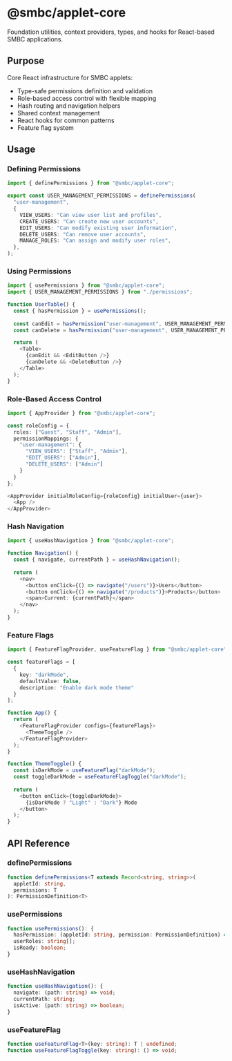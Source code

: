 # @smbc/applet-core

Foundation utilities, context providers, types, and hooks for React-based SMBC applications.

## Purpose

Core React infrastructure for SMBC applets:

- Type-safe permissions definition and validation
- Role-based access control with flexible mapping
- Hash routing and navigation helpers
- Shared context management
- React hooks for common patterns
- Feature flag system

## Usage

### Defining Permissions

```typescript
import { definePermissions } from "@smbc/applet-core";

export const USER_MANAGEMENT_PERMISSIONS = definePermissions(
  "user-management",
  {
    VIEW_USERS: "Can view user list and profiles",
    CREATE_USERS: "Can create new user accounts",
    EDIT_USERS: "Can modify existing user information",
    DELETE_USERS: "Can remove user accounts",
    MANAGE_ROLES: "Can assign and modify user roles",
  },
);
```

### Using Permissions

```typescript
import { usePermissions } from "@smbc/applet-core";
import { USER_MANAGEMENT_PERMISSIONS } from "./permissions";

function UserTable() {
  const { hasPermission } = usePermissions();
  
  const canEdit = hasPermission("user-management", USER_MANAGEMENT_PERMISSIONS.EDIT_USERS);
  const canDelete = hasPermission("user-management", USER_MANAGEMENT_PERMISSIONS.DELETE_USERS);

  return (
    <Table>
      {canEdit && <EditButton />}
      {canDelete && <DeleteButton />}
    </Table>
  );
}
```

### Role-Based Access Control

```typescript
import { AppProvider } from "@smbc/applet-core";

const roleConfig = {
  roles: ["Guest", "Staff", "Admin"],
  permissionMappings: {
    "user-management": {
      "VIEW_USERS": ["Staff", "Admin"],
      "EDIT_USERS": ["Admin"],
      "DELETE_USERS": ["Admin"]
    }
  }
};

<AppProvider initialRoleConfig={roleConfig} initialUser={user}>
  <App />
</AppProvider>
```

### Hash Navigation

```typescript
import { useHashNavigation } from "@smbc/applet-core";

function Navigation() {
  const { navigate, currentPath } = useHashNavigation();
  
  return (
    <nav>
      <button onClick={() => navigate("/users")}>Users</button>
      <button onClick={() => navigate("/products")}>Products</button>
      <span>Current: {currentPath}</span>
    </nav>
  );
}
```

### Feature Flags

```typescript
import { FeatureFlagProvider, useFeatureFlag } from "@smbc/applet-core";

const featureFlags = [
  {
    key: "darkMode",
    defaultValue: false,
    description: "Enable dark mode theme"
  }
];

function App() {
  return (
    <FeatureFlagProvider configs={featureFlags}>
      <ThemeToggle />
    </FeatureFlagProvider>
  );
}

function ThemeToggle() {
  const isDarkMode = useFeatureFlag("darkMode");
  const toggleDarkMode = useFeatureFlagToggle("darkMode");
  
  return (
    <button onClick={toggleDarkMode}>
      {isDarkMode ? "Light" : "Dark"} Mode
    </button>
  );
}
```

## API Reference

### definePermissions

```typescript
function definePermissions<T extends Record<string, string>>(
  appletId: string,
  permissions: T
): PermissionDefinition<T>
```

### usePermissions

```typescript
function usePermissions(): {
  hasPermission: (appletId: string, permission: PermissionDefinition) => boolean;
  userRoles: string[];
  isReady: boolean;
}
```

### useHashNavigation

```typescript
function useHashNavigation(): {
  navigate: (path: string) => void;
  currentPath: string;
  isActive: (path: string) => boolean;
}
```

### useFeatureFlag

```typescript
function useFeatureFlag<T>(key: string): T | undefined;
function useFeatureFlagToggle(key: string): () => void;
```